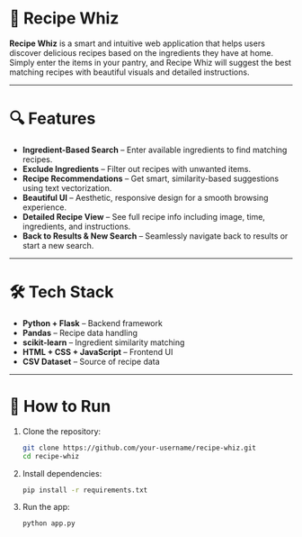 # 🧠 Recipe Whiz

**Recipe Whiz** is a smart and intuitive web application that helps users discover delicious recipes based on the ingredients they have at home. Simply enter the items in your pantry, and Recipe Whiz will suggest the best matching recipes with beautiful visuals and detailed instructions.

---

# 🔍 Features

* **Ingredient-Based Search** – Enter available ingredients to find matching recipes.
* **Exclude Ingredients** – Filter out recipes with unwanted items.
* **Recipe Recommendations** – Get smart, similarity-based suggestions using text vectorization.
* **Beautiful UI** – Aesthetic, responsive design for a smooth browsing experience.
* **Detailed Recipe View** – See full recipe info including image, time, ingredients, and instructions.
* **Back to Results & New Search** – Seamlessly navigate back to results or start a new search.

---

# 🛠️ Tech Stack

* **Python + Flask** – Backend framework
* **Pandas** – Recipe data handling
* **scikit-learn** – Ingredient similarity matching
* **HTML + CSS + JavaScript** – Frontend UI
* **CSV Dataset** – Source of recipe data

---

# 🚀 How to Run

1. Clone the repository:

   ```bash
   git clone https://github.com/your-username/recipe-whiz.git
   cd recipe-whiz
   ```

2. Install dependencies:

   ```bash
   pip install -r requirements.txt
   ```

3. Run the app:

   ```bash
   python app.py
   ```
